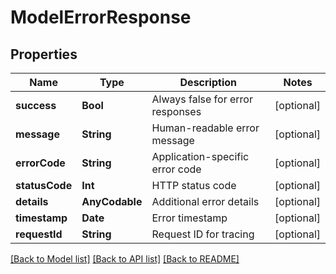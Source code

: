 # ModelErrorResponse

## Properties
Name | Type | Description | Notes
------------ | ------------- | ------------- | -------------
**success** | **Bool** | Always false for error responses | [optional] 
**message** | **String** | Human-readable error message | [optional] 
**errorCode** | **String** | Application-specific error code | [optional] 
**statusCode** | **Int** | HTTP status code | [optional] 
**details** | **AnyCodable** | Additional error details | [optional] 
**timestamp** | **Date** | Error timestamp | [optional] 
**requestId** | **String** | Request ID for tracing | [optional] 

[[Back to Model list]](../README.md#documentation-for-models) [[Back to API list]](../README.md#documentation-for-api-endpoints) [[Back to README]](../README.md)


